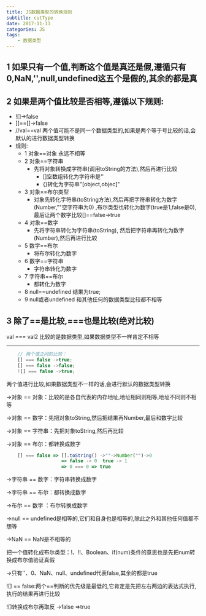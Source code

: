 ```yaml
---
title: JS数据类型的转换规则
subtitle: cutType
date: 2017-11-13
categories: JS
tags:
    - 数据类型
---
```

## 1 如果只有一个值,判断这个值是真还是假,遵循只有0,NaN,'',null,undefined这五个是假的,其余的都是真

## 2 如果是两个值比较是否相等,遵循以下规则:
+ ![]->false
+ []==[]->false
+ //val==val 两个值可能不是同一个数据类型的,如果是两个等于号比较的话,会默认的进行数据类型转换
+ 规则:
    + 1 对象==对象 永远不相等
    + 2 对象==字符串
        + 先将对象转换成字符串(调用toString的方法),然后再进行比较
            + []空数组转化为字符串是''
            + {}转化为字符串"[object,objec]"
    + 3 对象==布尔类型
        + 对象先转化字符串(toString方法),然后再把字符串转化为数字(Number,""空字符串为0) ,布尔类型也转化为数字(true是1,false是0),最后让两个数字比较[]==false->true
    + 4 对象==数字
        + 先将字符串转化为字符串(toString), 然后把字符串再转化为数字(Number),然后再进行比较
    + 5 数字==布尔
        + 将布尔转化为数字
    + 6 数字==字符串
        + 字符串转化为数字
    + 7 字符串==布尔
        + 都转化为数字
    + 8 null==undefined 结果为true;
    + 9 null或者undefined 和其他任何的数据类型比较都不相等

## 3 除了==是比较,===也是比较(绝对比较)
val === val2 比较的是数据类型,如果数据类型不一样肯定不相等

<hr/>

```javascript
    // 两个值之间的比较：
    [] === false ->true;
    [] === false ->false;
    ![] === false ->true;
```
两个值进行比较,如果数据类型不一样的话,会进行默认的数据类型转换

->对象 == 对象：比较的是各自代表的内存地址,地址相同则相等,地址不同则不相等

->对象 == 数字：先把对象toString,然后把结果再Number,最后和数字比较

->对象 == 字符串：先把对象toString,然后再比较

->对象 == 布尔：都转换成数字
```javascript
    [] === false => [].toString() ->""->Number("")->0
                    => false -> 0  true -> 1
                    => 0 === 0 => true
```
->字符串 == 数字：字符串转换成数字

->字符串 == 布尔：都转换成数字

->布尔 == 数字 ：布尔转换成数字

->null == undefined是相等的,它们和自身也是相等的,除此之外和其他任何值都不想等

->NaN == NaN是不相等的

把一个值转化成布尔类型：!、!!、Boolean、if(num)条件的意思也是先把num转换成布尔值验证真假

->只有''、0、NaN、null、undefined代表false,其余的都是true

![] == false:两个==判断的优先级是最低的,它肯定是先把左右两边的表达式执行,执行的结果再进行比较

![]转换成布尔再取反 ->false =>true

